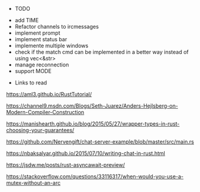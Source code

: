 * TODO 

- add TIME 
- Refactor channels to ircmessages
- implement prompt
- implement status bar
- implemente multiple windows
- check if the match cmd can be implemented in a better way instead of using vec<&str>
- manage reconnection
- support  MODE

* Links to read

https://aml3.github.io/RustTutorial/

https://channel9.msdn.com/Blogs/Seth-Juarez/Anders-Hejlsberg-on-Modern-Compiler-Construction

https://manishearth.github.io/blog/2015/05/27/wrapper-types-in-rust-choosing-your-guarantees/

https://github.com/Nervengift/chat-server-example/blob/master/src/main.rs

https://nbaksalyar.github.io/2015/07/10/writing-chat-in-rust.html

https://jsdw.me/posts/rust-asyncawait-preview/

https://stackoverflow.com/questions/33116317/when-would-you-use-a-mutex-without-an-arc

